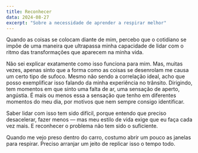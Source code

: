 ```yaml
---
title: Reconhecer
data: 2024-08-27
excerpt: "Sobre a necessidade de aprender a respirar melhor"
---
```


Quando as coisas se colocam diante de mim, percebo que o cotidiano se impõe de uma maneira que ultrapassa minha capacidade de lidar com o ritmo das transformações que aparecem na minha vida.

Não sei explicar exatamente como isso funciona para mim. Mas, muitas vezes, apenas sinto que a forma como as coisas se desenrolam me causa um certo tipo de sufoco. Mesmo não sendo a correlação ideal, acho que posso exemplificar isso falando da minha experiência no trânsito. Dirigindo, tem momentos em que sinto uma falta de ar, uma sensação de aperto, angústia. É mais ou menos essa a sensação que tenho em diferentes momentos do meu dia, por motivos que nem sempre consigo identificar.

Saber lidar com isso tem sido difícil, porque entendo que preciso desacelerar, fazer menos — mas meu estilo de vida exige que eu faça cada vez mais. E reconhecer o problema não tem sido o suficiente. 

Quando me vejo preso dentro do carro, costumo abrir um pouco as janelas para respirar. Preciso arranjar um jeito de replicar isso o tempo todo.
